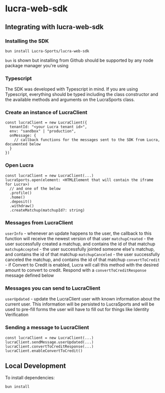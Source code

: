 # lucra-web-sdk

## Integrating with lucra-web-sdk

### Installing the SDK

```
bun install Lucra-Sports/lucra-web-sdk
```

`bun` is shown but installing from Github should be supported by any node package manager you're using

### Typescript

The SDK was developed with Typescript in mind. If you are using Typescript, everything should be typed including the class constructor and the available methods and arguments on the LucraSports class.

### Create an instance of LucraClient

```
const lucraClient = new LucraClient({
  tenantId: "<your Lucra tenant id>",
  env: "sandbox" | "production",
  onMessage: {
    // callback functions for the messages sent to the SDK from Lucra, documented below
  }
})
```

### Open Lucra

```
const lucraClient = new LucraClient(...)
lucraSports.open(element: <HTMLElement that will contain the iframe for Lucra>)
  // and one of the below
  .profile()
  .home()
  .deposit()
  .withdraw()
  .createMatchup(matchupId?: string)
```

### Messages from LucraClient

`userInfo` - whenever an update happens to the user, the callback to this function will receive the newest version of that user
`matchupCreated` - the user successfully created a matchup, and contains the id of that matchup
`matchupAccepted` - the user successfully jointed someone else's matchup, and contains the id of that matchup
`matchupCanceled` - the user successfully canceled the matchup, and contains the id of that matchup
`convertToCredit` - if Convert to Credit is enabled, Lucra will call this method with the desired amount to convert to credit. Respond with a `convertToCreditResponse` message defined below

### Messages you can send to LucraClient

`userUpdated` - update the LucraClient user with known information about the current user. This information will be persisted to LucraSports and will be used to pre-fill forms the user will have to fill out for things like Identity Verification

### Sending a message to LucraClient

```
const lucraClient = new LucraClient(...)
lucraClient.sendMessage.userUpdated(...)
lucraClient.convertToCreditResponse(...)
lucraClient.enableConvertToCredit()
```

## Local Development

To install dependencies:

```bash
bun install
```
